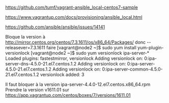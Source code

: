https://github.com/tumf/vagrant-ansible_local-centos7-sample

https://www.vagrantup.com/docs/provisioning/ansible_local.html

https://github.com/ansible/ansible/issues/14141

Bloque la version à http://mirror.centos.org/centos/7.3.1611/os/x86_64/Packages/ 
donc --releasever=7.3.1611
faire 
[vagrant@node2 ~]$ sudo yum install yum-plugin-versionlock
[vagrant@node2 ~]$ sudo yum versionlock ipa-server-*
Loaded plugins: fastestmirror, versionlock
Adding versionlock on: 0:ipa-server-dns-4.5.0-21.el7.centos.1.2
Adding versionlock on: 0:ipa-server-4.5.0-21.el7.centos.1.2
Adding versionlock on: 0:ipa-server-common-4.5.0-21.el7.centos.1.2
versionlock added: 3

Il faut bloquer à la version ipa-server-4.4.0-12.el7.centos.x86_64.rpm
Prendre la version v1611.01 sur https://app.vagrantup.com/centos/boxes/7/versions/1611.01

